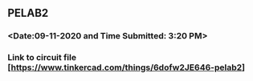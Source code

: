 ## PELAB2
### <FAIRY BLESSA EYAS>
### <Date:09-11-2020 and Time Submitted: 3:20 PM>
### Link to circuit file [<https://www.tinkercad.com/things/6dofw2JE646-pelab2>]